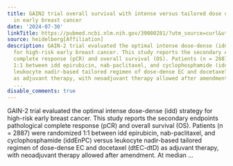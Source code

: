 ```yaml
---
title: GAIN2 trial overall survival with intense versus tailored dose dense chemotherapy
  in early breast cancer
date: '2024-07-30'
linkTitle: https://pubmed.ncbi.nlm.nih.gov/39080281/?utm_source=curl&utm_medium=rss&utm_campaign=pubmed-2&utm_content=1FakS-2QOkCT8HsMOQP1bCRQ4YzyumYOmxmF0moLsQ3dFB1E9V&fc=20220326224207&ff=20240731181850&v=2.18.0.post9+e462414
source: heidelberg[Affiliation]
description: GAIN-2 trial evaluated the optimal intense dose-dense (idd) strategy
  for high-risk early breast cancer. This study reports the secondary endpoints pathological
  complete response (pCR) and overall survival (OS). Patients (n = 2887) were randomized
  1:1 between idd epirubicin, nab-paclitaxel, and cyclophosphamide (iddEnPC) versus
  leukocyte nadir-based tailored regimen of dose-dense EC and docetaxel (dtEC-dtD)
  as adjuvant therapy, with neoadjuvant therapy allowed after amendment. At median
  ...
disable_comments: true
---
```

GAIN-2 trial evaluated the optimal intense dose-dense (idd) strategy for high-risk early breast cancer. This study reports the secondary endpoints pathological complete response (pCR) and overall survival (OS). Patients (n = 2887) were randomized 1:1 between idd epirubicin, nab-paclitaxel, and cyclophosphamide (iddEnPC) versus leukocyte nadir-based tailored regimen of dose-dense EC and docetaxel (dtEC-dtD) as adjuvant therapy, with neoadjuvant therapy allowed after amendment. At median ...